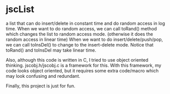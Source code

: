 # jscList
a list that can do insert/delete in constant time and do random access in log time. 
When we want to do random access, we can call toRand() method which changes the list to random access mode. (otherwise it does the random
access in linear time)
When we want to do insert/delete/push/pop, we can call toInsDel() to change to the insert-delete mode.
Notice that toRand() and toInsDel may take linear time.

Also, although this code is written in C, I tried to use object oriented thinking. jscobj.h/jscobj.c is a framework for this. With this
framework, my code looks object oriented, but it requires some extra code/macro which may look confusing and redundant.

Finally, this project is just for fun.
